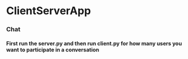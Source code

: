 # ClientServerApp
### Chat 
#### First run the server.py and then run client.py for how many users you want to participate in a conversation
